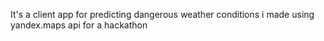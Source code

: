 It's a client app for predicting dangerous weather conditions i made using yandex.maps api for a hackathon
